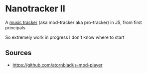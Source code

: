 # Nanotracker II

A [music tracker](https://en.wikipedia.org/wiki/Music_tracker) (aka mod-tracker aka pro-tracker) in JS, from first principals

So extremely work in progress I don't know where to start

## Sources

- https://github.com/atornblad/js-mod-player
